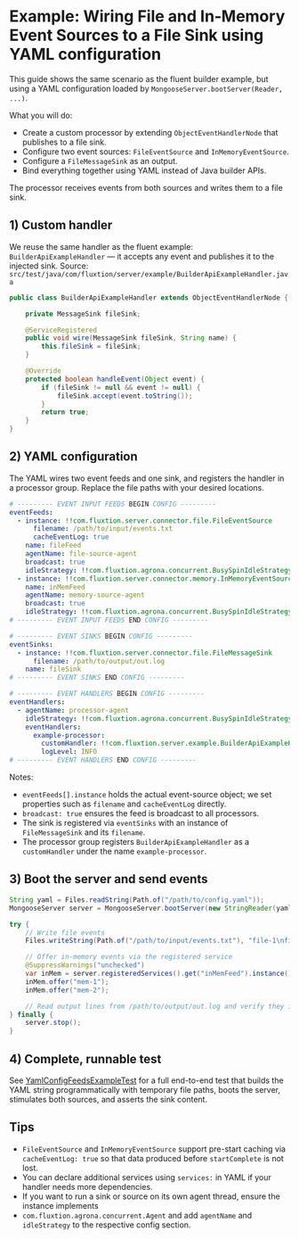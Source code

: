 # Example: Wiring File and In‑Memory Event Sources to a File Sink using YAML configuration

This guide shows the same scenario as the fluent builder example, but using a YAML configuration loaded by
`MongooseServer.bootServer(Reader, ...)`.

What you will do:

- Create a custom processor by extending `ObjectEventHandlerNode` that publishes to a file sink.
- Configure two event sources: `FileEventSource` and `InMemoryEventSource`.
- Configure a `FileMessageSink` as an output.
- Bind everything together using YAML instead of Java builder APIs.

The processor receives events from both sources and writes them to a file sink.

## 1) Custom handler

We reuse the same handler as the fluent example: `BuilderApiExampleHandler` — it accepts any event and publishes it to
the injected sink.
Source: `src/test/java/com/fluxtion/server/example/BuilderApiExampleHandler.java`

```java
public class BuilderApiExampleHandler extends ObjectEventHandlerNode {

    private MessageSink fileSink;

    @ServiceRegistered
    public void wire(MessageSink fileSink, String name) {
        this.fileSink = fileSink;
    }

    @Override
    protected boolean handleEvent(Object event) {
        if (fileSink != null && event != null) {
            fileSink.accept(event.toString());
        }
        return true;
    }
}
```

## 2) YAML configuration

The YAML wires two event feeds and one sink, and registers the handler in a processor group. Replace the file paths
with your desired locations.

```yaml
# --------- EVENT INPUT FEEDS BEGIN CONFIG ---------
eventFeeds:
  - instance: !!com.fluxtion.server.connector.file.FileEventSource
      filename: /path/to/input/events.txt
      cacheEventLog: true
    name: fileFeed
    agentName: file-source-agent
    broadcast: true
    idleStrategy: !!com.fluxtion.agrona.concurrent.BusySpinIdleStrategy { }
  - instance: !!com.fluxtion.server.connector.memory.InMemoryEventSource { cacheEventLog: true }
    name: inMemFeed
    agentName: memory-source-agent
    broadcast: true
    idleStrategy: !!com.fluxtion.agrona.concurrent.BusySpinIdleStrategy { }
# --------- EVENT INPUT FEEDS END CONFIG ---------

# --------- EVENT SINKS BEGIN CONFIG ---------
eventSinks:
  - instance: !!com.fluxtion.server.connector.file.FileMessageSink
      filename: /path/to/output/out.log
    name: fileSink
# --------- EVENT SINKS END CONFIG ---------

# --------- EVENT HANDLERS BEGIN CONFIG ---------
eventHandlers:
  - agentName: processor-agent
    idleStrategy: !!com.fluxtion.agrona.concurrent.BusySpinIdleStrategy { }
    eventHandlers:
      example-processor:
        customHandler: !!com.fluxtion.server.example.BuilderApiExampleHandler { }
        logLevel: INFO
# --------- EVENT HANDLERS END CONFIG ---------
```

Notes:

- `eventFeeds[].instance` holds the actual event-source object; we set properties such as `filename` and `cacheEventLog`
  directly.
- `broadcast: true` ensures the feed is broadcast to all processors.
- The sink is registered via `eventSinks` with an instance of `FileMessageSink` and its `filename`.
- The processor group registers `BuilderApiExampleHandler` as a `customHandler` under the name `example-processor`.

## 3) Boot the server and send events

```java
String yaml = Files.readString(Path.of("/path/to/config.yaml"));
MongooseServer server = MongooseServer.bootServer(new StringReader(yaml), rec -> {});

try {
    // Write file events
    Files.writeString(Path.of("/path/to/input/events.txt"), "file-1\nfile-2\n", StandardCharsets.UTF_8);

    // Offer in-memory events via the registered service
    @SuppressWarnings("unchecked")
    var inMem = server.registeredServices().get("inMemFeed").instance();
    inMem.offer("mem-1");
    inMem.offer("mem-2");

    // Read output lines from /path/to/output/out.log and verify they include all four events
} finally {
    server.stop();
}
```

## 4) Complete, runnable test

See [YamlConfigFeedsExampleTest](https://github.com/gregv12/fluxtion-server/blob/main/src/test/java/com/fluxtion/server/example/YamlConfigFeedsExampleTest.java)
for a full end-to-end test that builds the YAML string programmatically with temporary file paths, boots the server,
stimulates both sources, and asserts the sink content.

## Tips

- `FileEventSource` and `InMemoryEventSource` support pre-start caching via `cacheEventLog: true` so that data produced
  before `startComplete` is not lost.
- You can declare additional services using `services:` in YAML if your handler needs more dependencies.
- If you want to run a sink or source on its own agent thread, ensure the instance implements
- `com.fluxtion.agrona.concurrent.Agent` and add `agentName` and `idleStrategy` to the respective config section.
